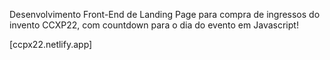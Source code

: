 Desenvolvimento Front-End de Landing Page para compra de ingressos do invento CCXP22, com countdown para o dia do evento em Javascript!

[ccpx22.netlify.app]
